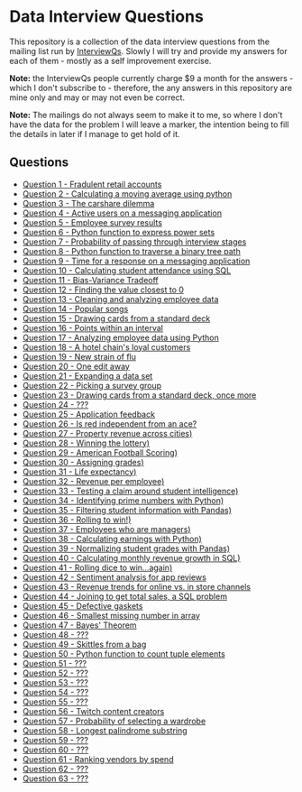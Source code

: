 # Data Interview Questions

This repository is a collection of the data interview questions from the mailing
list run by [InterviewQs](https://www.interviewqs.com/). Slowly I will try and
provide my answers for each of them - mostly as a self improvement exercise.

**Note:** the InterviewQs people currently charge $9 a month for the answers -
which I don't subscribe to - therefore, the any answers in this repository are
mine only and may or may not even be correct.

**Note:** The mailings do not always seem to make it to me, so where I don't
have the data for the problem I will leave a marker, the intention being to fill
the details in later if I manage to get hold of it.

## Questions

  * [Question 1 - Fradulent retail accounts](./q_001/README.md)
  * [Question 2 - Calculating a moving average using python](./q_002/README.md)
  * [Question 3 - The carshare dilemma](./q_003/README.md)
  * [Question 4 - Active users on a messaging application](./q_004/README.md)
  * [Question 5 - Employee survey results](./q_005/README.md)
  * [Question 6 - Python function to express power sets](./q_006/README.md)
  * [Question 7 - Probability of passing through interview stages](./q_007/README.md)
  * [Question 8 - Python function to traverse a binary tree path](./q_008/README.md)
  * [Question 9 - Time for a response on a messaging application](./q_009/README.md)
  * [Question 10 - Calculating student attendance using SQL](./q_010/README.md)
  * [Question 11 - Bias-Variance Tradeoff](./q_011/README.md)
  * [Question 12 - Finding the value closest to 0](./q_012/README.md)
  * [Question 13 - Cleaning and analyzing employee data](./q_013/README.md)
  * [Question 14 - Popular songs](./q_014/README.md)
  * [Question 15 - Drawing cards from a standard deck](./q_015/README.md)
  * [Question 16 - Points within an interval](./q_016/README.md)
  * [Question 17 - Analyzing employee data using Python](./q_017/README.md)
  * [Question 18 - A hotel chain's loyal customers](./q_018/README.md)
  * [Question 19 - New strain of flu](./q_019/README.md)
  * [Question 20 - One edit away](./q_020/README.md)
  * [Question 21 - Expanding a data set](./q_021/README.md)
  * [Question 22 - Picking a survey group](./q_022/README.md)
  * [Question 23 - Drawing cards from a standard deck, once more](./q_023/README.md)
  * [Question 24 - ???](./q_024/README.md)
  * [Question 25 - Application feedback](./q_025/README.md)
  * [Question 26 - Is red independent from an ace?](./q_026/README.md)
  * [Question 27 - Property revenue across cities)](./q_027/README.md)
  * [Question 28 - Winning the lottery)](./q_028/README.md)
  * [Question 29 - American Football Scoring)](./q_029/README.md)
  * [Question 30 - Assigning grades)](./q_030/README.md)
  * [Question 31 - Life expectancy)](./q_031/README.md)
  * [Question 32 - Revenue per employee)](./q_032/README.md)
  * [Question 33 - Testing a claim around student intelligence)](./q_033/README.md)
  * [Question 34 - Identifying prime numbers with Python)](./q_034/README.md)
  * [Question 35 - Filtering student information with Pandas)](./q_035/README.md)
  * [Question 36 - Rolling to win!)](./q_036/README.md)
  * [Question 37 - Employees who are managers)](./q_037/README.md)
  * [Question 38 - Calculating earnings with Python)](./q_038/README.md)
  * [Question 39 - Normalizing student grades with Pandas)](./q_039/README.md)
  * [Question 40 - Calculating monthly revenue growth in SQL)](./q_040/README.md)
  * [Question 41 - Rolling dice to win...again)](./q_041/README.md)
  * [Question 42 - Sentiment analysis for app reviews](./q_042/README.md)
  * [Question 43 - Revenue trends for online vs. in store channels](./q_043/README.md)
  * [Question 44 - Joining to get total sales, a SQL problem](./q_044/README.md)
  * [Question 45 - Defective gaskets](./q_045/README.md)
  * [Question 46 - Smallest missing number in array](./q_046/README.md)
  * [Question 47 - Bayes' Theorem](./q_047/README.md)
  * [Question 48 - ???](./q_048/README.md)
  * [Question 49 - Skittles from a bag](./q_049/README.md)
  * [Question 50 - Python function to count tuple elements](./q_050/README.md)
  * [Question 51 - ???](./q_051/README.md)
  * [Question 52 - ???](./q_052/README.md)
  * [Question 53 - ???](./q_053/README.md)
  * [Question 54 - ???](./q_054/README.md)
  * [Question 55 - ???](./q_055/README.md)
  * [Question 56 - Twitch content creators](./q_056/README.md)
  * [Question 57 - Probability of selecting a wardrobe](./q_057/README.md)
  * [Question 58 - Longest palindrome substring](./q_058/README.md)
  * [Question 59 - ???](./q_059/README.md)
  * [Question 60 - ???](./q_060/README.md)
  * [Question 61 - Ranking vendors by spend](./q_061/README.md)
  * [Question 62 - ???](./q_062/README.md)
  * [Question 63 - ???](./q_063/README.md)
